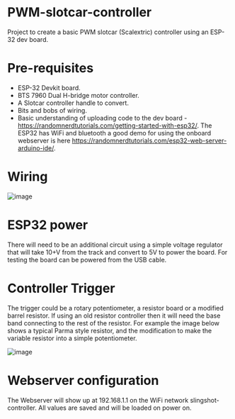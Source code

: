 # PWM-slotcar-controller
Project to create a basic PWM slotcar (Scalextric) controller using an ESP-32 dev board.

# Pre-requisites
- ESP-32 Devkit board.
- BTS 7960 Dual H-bridge motor controller.
- A Slotcar controller handle to convert.
- Bits and bobs of wiring.
- Basic understanding of uploading code to the dev board - https://randomnerdtutorials.com/getting-started-with-esp32/. The ESP32 has WiFi and bluetooth a good demo for using the onboard webserver is here https://randomnerdtutorials.com/esp32-web-server-arduino-ide/.

# Wiring

![image](https://user-images.githubusercontent.com/58425116/233952739-11b20489-bafc-4a8d-982e-e2664df13e9d.png)

# ESP32 power
There will need to be an additional circuit using a simple voltage regulator that will take 10+V from the track and convert to 5V to power the board. For testing the board can be powered from the USB cable.

# Controller Trigger
The trigger could be a rotary potentiometer, a resistor board or a modified barrel resistor. If using an old resistor controller then it will need the base band connecting to the rest of the resistor. For example the image below shows a typical Parma style resistor, and the modification to make the variable resistor into a simple potentiometer.

![image](https://user-images.githubusercontent.com/58425116/223164797-4c20bdc1-1c4f-499e-ab69-b8096d39cf82.png)

# Webserver configuration
The Webserver will show up at 192.168.1.1 on the WiFi network slingshot-controller.
All values are saved and will be loaded on power on.


